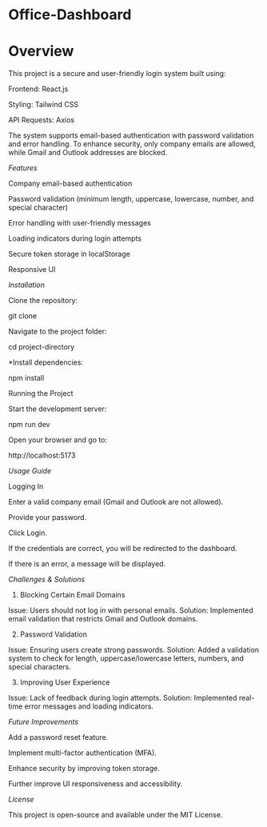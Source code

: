 # Office-Dashboard


# Overview

This project is a secure and user-friendly login system built using:

Frontend: React.js

Styling: Tailwind CSS

API Requests: Axios

The system supports email-based authentication with password validation and error handling. To enhance security, only company emails are allowed, while Gmail and Outlook addresses are blocked.

*Features*

Company email-based authentication

Password validation (minimum length, uppercase, lowercase, number, and special character)

Error handling with user-friendly messages

Loading indicators during login attempts

Secure token storage in localStorage

Responsive UI

*Installation*

Clone the repository:

git clone <repo-url>

Navigate to the project folder:

cd project-directory

*Install dependencies:

npm install

Running the Project

Start the development server:

npm run dev

Open your browser and go to:

http://localhost:5173

*Usage Guide*

Logging In

Enter a valid company email (Gmail and Outlook are not allowed).

Provide your password.

Click Login.

If the credentials are correct, you will be redirected to the dashboard.

If there is an error, a message will be displayed.

*Challenges & Solutions*

1. Blocking Certain Email Domains

Issue: Users should not log in with personal emails.
Solution: Implemented email validation that restricts Gmail and Outlook domains.

2. Password Validation

Issue: Ensuring users create strong passwords.
Solution: Added a validation system to check for length, uppercase/lowercase letters, numbers, and special characters.

3. Improving User Experience

Issue: Lack of feedback during login attempts.
Solution: Implemented real-time error messages and loading indicators.

*Future Improvements*

Add a password reset feature.

Implement multi-factor authentication (MFA).

Enhance security by improving token storage.

Further improve UI responsiveness and accessibility.

*License*

This project is open-source and available under the MIT License.

